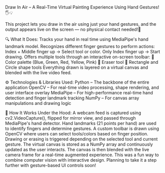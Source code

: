 Draw In Air – A Real-Time Virtual Painting Experience Using Hand Gestures! 🖐💡

This project lets you draw in the air using just your hand gestures, and the output appears live on the screen — no physical contact needed!🚀

🔍 What It Does:
Tracks your hand in real time using MediaPipe's hand landmark model.
Recognizes different finger gestures to perform actions:
Index + Middle finger up → Select tool or color.
Only Index finger up → Start drawing.
Offers multiple tools through an interactive on-screen toolbar:
🎨 Color palette (Blue, Green, Red, Yellow, Pink)
🧽 Eraser tool
📏 Rectangle and Circle shape tools
Everything drawn is layered on a virtual canvas and blended with the live video feed.

⚙️ Technologies & Libraries Used:
Python – The backbone of the entire application
OpenCV – For real-time video processing, shape rendering, and user interface overlay
MediaPipe – For high-performance real-time hand detection and finger landmark tracking
NumPy – For canvas array manipulations and drawing logic

🧠 How It Works Under the Hood:
A webcam feed is captured using cv2.VideoCapture(), flipped for mirror view, and passed through MediaPipe's hand detector.
Hand landmarks (21 points per hand) are used to identify fingers and determine gestures.
A custom toolbar is drawn using OpenCV where users can select tools/colors based on finger position.
Drawing or erasing is triggered depending on the selected tool and current gesture.
The virtual canvas is stored as a NumPy array and continuously updated as the user interacts.
The canvas is then blended with the live camera frame for a real-time augmented experience.
This was a fun way to combine computer vision with interactive design. Planning to take it a step further with gesture-based UI controls soon!
